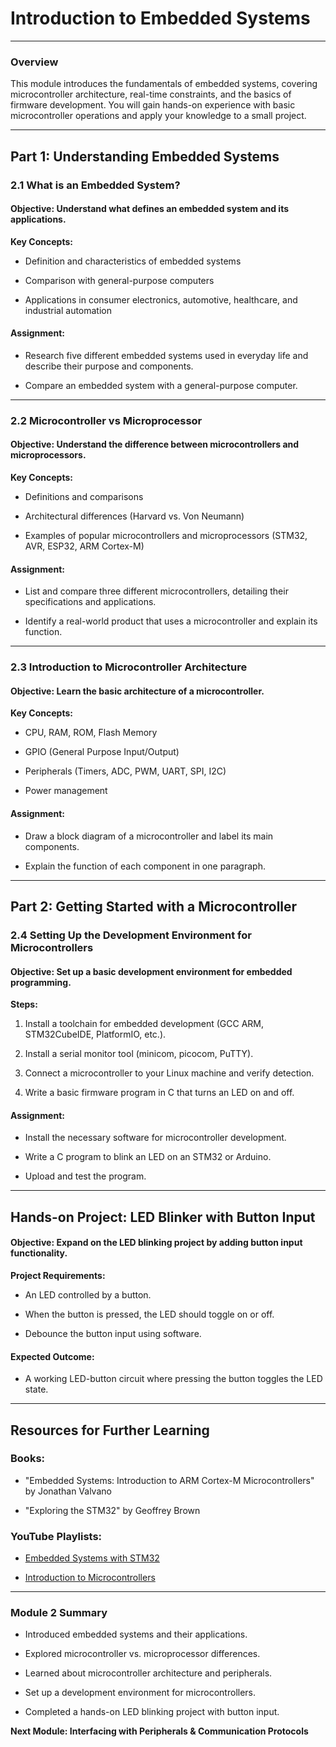 # Introduction to Embedded Systems

---

### **Overview**

This module introduces the fundamentals of embedded systems, covering microcontroller architecture, real-time constraints, and the basics of firmware development. You will gain hands-on experience with basic microcontroller operations and apply your knowledge to a small project.

---

## **Part 1: Understanding Embedded Systems**

### **2.1 What is an Embedded System?**

#### **Objective:** Understand what defines an embedded system and its applications.

**Key Concepts:**

- Definition and characteristics of embedded systems
    
- Comparison with general-purpose computers
    
- Applications in consumer electronics, automotive, healthcare, and industrial automation
    

#### **Assignment:**

- Research five different embedded systems used in everyday life and describe their purpose and components.
    
- Compare an embedded system with a general-purpose computer.
    

---

### **2.2 Microcontroller vs Microprocessor**

#### **Objective:** Understand the difference between microcontrollers and microprocessors.

**Key Concepts:**

- Definitions and comparisons
    
- Architectural differences (Harvard vs. Von Neumann)
    
- Examples of popular microcontrollers and microprocessors (STM32, AVR, ESP32, ARM Cortex-M)
    

#### **Assignment:**

- List and compare three different microcontrollers, detailing their specifications and applications.
    
- Identify a real-world product that uses a microcontroller and explain its function.
    

---

### **2.3 Introduction to Microcontroller Architecture**

#### **Objective:** Learn the basic architecture of a microcontroller.

**Key Concepts:**

- CPU, RAM, ROM, Flash Memory
    
- GPIO (General Purpose Input/Output)
    
- Peripherals (Timers, ADC, PWM, UART, SPI, I2C)
    
- Power management
    

#### **Assignment:**

- Draw a block diagram of a microcontroller and label its main components.
    
- Explain the function of each component in one paragraph.
    

---

## **Part 2: Getting Started with a Microcontroller**

### **2.4 Setting Up the Development Environment for Microcontrollers**

#### **Objective:** Set up a basic development environment for embedded programming.

**Steps:**

1. Install a toolchain for embedded development (GCC ARM, STM32CubeIDE, PlatformIO, etc.).
    
2. Install a serial monitor tool (minicom, picocom, PuTTY).
    
3. Connect a microcontroller to your Linux machine and verify detection.
    
4. Write a basic firmware program in C that turns an LED on and off.
    

#### **Assignment:**

- Install the necessary software for microcontroller development.
    
- Write a C program to blink an LED on an STM32 or Arduino.
    
- Upload and test the program.
    

---

## **Hands-on Project: LED Blinker with Button Input**

#### **Objective:** Expand on the LED blinking project by adding button input functionality.

**Project Requirements:**

- An LED controlled by a button.
    
- When the button is pressed, the LED should toggle on or off.
    
- Debounce the button input using software.
    

#### **Expected Outcome:**

- A working LED-button circuit where pressing the button toggles the LED state.
    

---

## **Resources for Further Learning**

### **Books:**

- "Embedded Systems: Introduction to ARM Cortex-M Microcontrollers" by Jonathan Valvano
    
- "Exploring the STM32" by Geoffrey Brown
    

### **YouTube Playlists:**

- [Embedded Systems with STM32](https://www.youtube.com/playlist?list=PLnMKNibPkDnFThkIf9pSABzunEbzP9m2z)
    
- [Introduction to Microcontrollers](https://www.youtube.com/playlist?list=PLNBEWBj3q_cBf3m8ly1WOnRjBaMxOiK9V)
    

---

### **Module 2 Summary**

- Introduced embedded systems and their applications.
    
- Explored microcontroller vs. microprocessor differences.
    
- Learned about microcontroller architecture and peripherals.
    
- Set up a development environment for microcontrollers.
    
- Completed a hands-on LED blinking project with button input.
    

**Next Module: Interfacing with Peripherals & Communication Protocols**